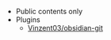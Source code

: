 - Public contents only
- Plugins
	- [Vinzent03/obsidian-git](https://github.com/Vinzent03/obsidian-git)
